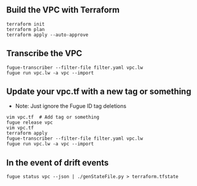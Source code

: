 ## Build the VPC with Terraform

```
terraform init
terraform plan
terraform apply --auto-approve
```

## Transcribe the VPC

```
fugue-transcriber --filter-file filter.yaml vpc.lw
fugue run vpc.lw -a vpc --import
```

## Update your vpc.tf with a new tag or something

* Note: Just ignore the Fugue ID tag deletions
```
vim vpc.tf  # Add tag or something
fugue release vpc
vim vpc.tf
terraform apply
fugue-transcriber --filter-file filter.yaml vpc.lw
fugue run vpc.lw -a vpc --import
```

## In the event of drift events

```
fugue status vpc --json | ./genStateFile.py > terraform.tfstate
```

